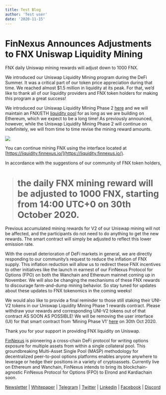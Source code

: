 ```yaml
---
title: Test Blog
author: 'Test user'
date: '2020-11-15'
--- 
```


# FinNexus Announces Adjustments to FNX Uniswap Liquidity Mining

FNX daily Uniswap mining rewards will adjust down to 1000 FNX.

We introduced our Uniswap Liquidity Mining program during the DeFi Summer. It was a critical part of our token price appreciation during that time. We reached almost $1.5 million in liquidity at its peak. For that, we’d like to thank all of our liquidity providers and FNX token holders for making this program a great success!

We introduced our Uniswap Liquidity Mining Phase 2 [here](https://medium.com/finnexus/migrating-to-uniswap-liquidity-mining-phase-2-15e98a4e7bc2) and we will maintain an FNX/ETH [liquidity pool](https://info.uniswap.org/token/0xef9cd7882c067686691b6ff49e650b43afbbcc6b) for as long as we are building on Ethereum, which we expect to be a long time! As previously announced, however, while the Uniswap Liquidity Mining Phase 2 will continue on indefinitely, we will from time to time revise the mining reward amounts.

![](https://cdn-images-1.medium.com/max/3508/0*YtolP2e7TrcjxUlZ.jpeg)

You can continue mining FNX using the interface located at [https://liquidity.finnexus.io/](https://liquidity.finnexus.io/).

In accordance with the suggestions of our community of FNX token holders,
> # the daily FNX mining reward will be adjusted to 1000 FNX, starting from 14:00 UTC+0 on 30th October 2020.

Previous accumulated mining rewards for V2 of our Uniswap mining will not be affected, and the participants do not need to do anything to get the new rewards. The smart contract will simply be adjusted to reflect this lower emission rate.

With the overall deterioration of DeFi markets in general, we are directly responding to our community’s request to reduce the inflation of FNX supply. This inflation reduction will allow us to redirect these FNX incentives to other initiatives like the launch in earnest of our FinNexus Protocol for Options (FPO) on both the Wanchain and Ethereum mainnet coming up in November. We will also be changing the mechanisms of these FNX rewards to discourage farm-and-dump mining behavior. So stay tuned for updates about these updates to FNX tokenomics in the coming weeks!

We would also like to provide a final reminder to those still staking their UNI-V2 tokens in our Uniswap Liquidity Mining Phase 1 rewards contract. Please withdraw your rewards and corresponding UNI-V2 tokens out of that contract AS SOON AS POSSIBLE! We will be removing the user interface (UI) for that smart contract from ‘Mining Phase V1’ [here](https://liquidity.finnexus.io/) on 30th Oct 2020.

Thank you for your support in providing FNX liquidity on Uniswap.

[FinNexus](http://finnexus.io/) is pioneering a cross-chain DeFi protocol for writing options exposure for multiple assets from within a single collateral pool. This groundbreaking Multi-Asset Single Pool (MASP) methodology for decentralized peer-to-pool options platforms enables anyone anywhere to leverage or hedge their positions in a variety of cryptoassets. Currently live on Ethereum and Wanchain, FinNexus intends to bring its blockchain-agnostic FinNexus Protocol for Options (FPO) to Elrond and Kardiachain soon.

[Newsletter](https://mailchi.mp/9c15712d2bbf/finnexus-newsletter) | [Whitepaper](https://finnexus.github.io/Pdfs/FinNexus_Whitepaper_en.pdf) | [Telegram](https://t.me/FinNexusOfficial) | [Twitter](https://twitter.com/fin_nexus) | [Linkedin](https://www.linkedin.com/company/finnexus) | [Facebook](https://www.facebook.com/FinNexus) | [Discord](https://discord.com/invite/bCDMHN7)

 
